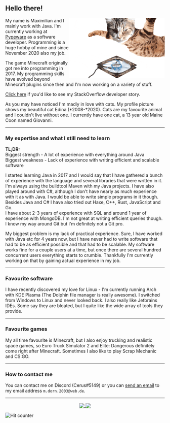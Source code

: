 <!--![Cat](https://github.com/RealCerus/RealCerus/blob/master/flying%20edina.gif?raw=true)-->

## Hello there!
<img align="right" src="https://github.com/RealCerus/RealCerus/blob/master/flying%20edina.gif?raw=true" width="302" height="190" />

My name is Maximilian and I mainly work with Java. I'm currently working at [Pypeware](https://github.com/pypeware) as a software developer. Programming is a huge hobby of mine and since November 2020 also my job.

The game Minecraft originally got me into programming in 2017. My programming skills have evolved beyond Minecraft plugins since then and I'm now working on a variety of stuff.

[Click here](https://stackoverflow.com/story/maximilian-dorn) if you'd like to see my StackOverflow developer story.

As you may have noticed I'm madly in love with cats. My profile picture shows my beautiful cat Edina (\*2008-†2020). Cats are my favourite animal and I couldn't live without one. I currently have one cat, a 13 year old Maine Coon named Giovanni.

---

### My expertise and what I still need to learn
**TL;DR:**\
Biggest strength - A lot of experience with everything around Java\
Biggest weakness - Lack of experience with writing efficient and scalable software

I started learning Java in 2017 and I would say that I have gathered a bunch of experience with the language and several libraries that were written in it. I'm always using the buildtool Maven with my Java projects. I have also played around with C#, although I don't have nearly as much experience with it as with Java. I would be able to write simple programs in it though. Besides Java and C# I have also tried out Haxe, C++, Rust, JavaScript and Go.\
I have about 2-3 years of experience with SQL and around 1 year of experience with MongoDB. I'm not great at writing efficient queries though.\
I know my way around Git but I'm definitely not a Git pro.

My biggest problem is my lack of practical experience. Sure, I have worked with Java etc for 4 years now, but I have never had to write software that had to be as efficient possible and that had to be scalable. My software works fine for a couple users at a time, but once there are several hundred concurrent users everything starts to crumble. Thankfully I'm currently working on that by gaining actual experience in my job.

---

### Favourite software
I have recently discovered my love for Linux - I'm currently running Arch with KDE Plasma (The Dolphin file manager is really awesome). I switched from Windows to Linux and never looked back. I also really like Jetbrains IDEs. Some say they are bloated, but I quite like the wide array of tools they provide.

---

### Favourite games
My all time favourite is Minecraft, but I also enjoy trucking and realistic space games, so Euro Truck Simulator 2 and Elite: Dangerous definitely come right after Minecraft. Sometimes I also like to play Scrap Mechanic and CS:GO.

---

### How to contact me
You can contact me on Discord (Cerus#5149) or you can [send an email](mailto:m.dorn.2003@web.de) to my email address `m.dorn.2003@web.de`.

---

<p align="center">
  <a href="https://github.com/anuraghazra/github-readme-stats">
    <img align="center" src="https://github-readme-stats.vercel.app/api/top-langs/?username=cerus&theme=nord&layout=compact&show_icons=true" />
  </a>
  <a href="https://github.com/anuraghazra/github-readme-stats">
    <img align="center" src="https://github-readme-stats.vercel.app/api?username=cerus&show_icons=true&include_all_commits=true&count_private=true&theme=nord" />
  </a>
</p>

<!-- Had to set weird query params because of GitHub Camo -->
<img src="https://track.cerus.dev/track/github?123=abc" alt="Hit counter"/>
